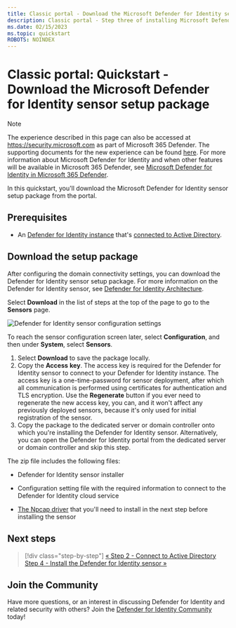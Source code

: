 ```yaml
---
title: Classic portal - Download the Microsoft Defender for Identity sensor setup package quickstart
description: Classic portal - Step three of installing Microsoft Defender for Identity helps you download the Defender for Identity sensor setup package.
ms.date: 02/15/2023
ms.topic: quickstart
ROBOTS: NOINDEX
---
```


# Classic portal: Quickstart - Download the Microsoft Defender for Identity sensor setup package

> [!NOTE]
> The experience described in this page can also be accessed at <https://security.microsoft.com> as part of Microsoft 365 Defender. The supporting documents for the new experience can be found [here](/microsoft-365/security/defender-identity/sensor-health#add-a-sensor). For more information about Microsoft Defender for Identity and when other features will be available in Microsoft 365 Defender, see [Microsoft Defender for Identity in Microsoft 365 Defender](/microsoft-365/security/defender/microsoft-365-security-center-mdi).

In this quickstart, you'll download the Microsoft Defender for Identity sensor setup package from the portal.

## Prerequisites

- An [Defender for Identity instance](classic-install-step1.md) that's [connected to Active Directory](/defender-for-identity/classic-install-step2).

## Download the setup package

After configuring the domain connectivity settings, you can download the Defender for Identity sensor setup package. For more information on the Defender for Identity sensor, see [Defender for Identity Architecture](architecture.md).

Select **Download** in the list of steps at the top of the page to go to the **Sensors** page.

![Defender for Identity sensor configuration settings](media/sensor-config.png)

To reach the sensor configuration screen later, select **Configuration**, and then under **System**, select **Sensors**.  

1. Select **Download** to save the package locally.
1. Copy the **Access** **key**. The access key is required for the Defender for Identity sensor to connect to your Defender for Identity instance. The access key is a one-time-password for sensor deployment, after which all communication is performed using certificates for authentication and TLS encryption. Use the **Regenerate** button if you ever need to regenerate the new access key, you can, and it won't affect any previously deployed sensors, because it's only used for initial registration of the sensor.
1. Copy the package to the dedicated server or domain controller onto which you're installing the Defender for Identity sensor. Alternatively, you can open the Defender for Identity portal from the dedicated server or domain controller and skip this step.

The zip file includes the following files:

- Defender for Identity sensor installer

- Configuration setting file with the required information to connect to the Defender for Identity cloud service

- [The Npcap driver](/defender-for-identity/technical-faq#winpcap-and-npcap-drivers) that you'll need to install in the next step before installing the sensor

## Next steps

> [!div class="step-by-step"]
> [« Step 2 - Connect to Active Directory](/defender-for-identity/classic-install-step2)
> [Step 4 - Install the Defender for Identity sensor »](/defender-for-identity/install-sensor)

## Join the Community

Have more questions, or an interest in discussing Defender for Identity and related security with others? Join the [Defender for Identity Community](<https://aka.ms/MDIcommunity>) today!
